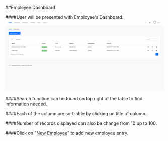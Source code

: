 ##Employee Dashboard

####User will be presented with Employee's Dashboard.
![Dashboard Employee](/Images/Employee/employee_dashboard.png)

####Search function can be found on top right of the table to find information needed.

####Each of the column are sort-able by clicking on title of column.

####Number of records displayed can also be change from 10 up to 100.

####Click on "[New Employee](/Employee/AddEmployee.md)" to add new employee entry.
